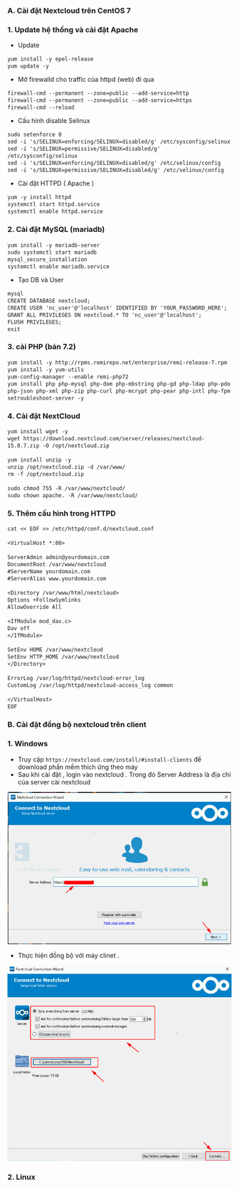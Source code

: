 ###  A. Cài đặt Nextcloud trên CentOS 7

### 1. Update hệ thống và cài đặt Apache

- Update 
```
yum install -y epel-release
yum update -y 
```

- Mở firewalld cho traffic của httpd (web) đi qua
```
firewall-cmd --permanent --zone=public --add-service=http 
firewall-cmd --permanent --zone=public --add-service=https
firewall-cmd --reload
```

- Cấu hình disable Selinux
```
sudo setenforce 0
sed -i 's/SELINUX=enforcing/SELINUX=disabled/g' /etc/sysconfig/selinux
sed -i 's/SELINUX=permissive/SELINUX=disabled/g' /etc/sysconfig/selinux
sed -i 's/SELINUX=enforcing/SELINUX=disabled/g' /etc/selinux/config
sed -i 's/SELINUX=permissive/SELINUX=disabled/g' /etc/selinux/config
```

- Cài đặt HTTPD ( Apache )
```
yum -y install httpd 
systemctl start httpd.service
systemctl enable httpd.service
```

### 2. Cài đặt MySQL (mariadb)
```
yum install -y mariadb-server
sudo systemctl start mariadb
mysql_secure_installation
systemctl enable mariadb.service
```

- Tạo DB và User
```
mysql
CREATE DATABASE nextcloud;
CREATE USER 'nc_user'@'localhost' IDENTIFIED BY 'YOUR_PASSWORD_HERE';
GRANT ALL PRIVILEGES ON nextcloud.* TO 'nc_user'@'localhost';
FLUSH PRIVILEGES;
exit
```
### 3. cài PHP (bản 7.2)
```
yum install -y http://rpms.remirepo.net/enterprise/remi-release-7.rpm
yum install -y yum-utils
yum-config-manager --enable remi-php72
yum install php php-mysql php-dom php-mbstring php-gd php-ldap php-pdo php-json php-xml php-zip php-curl php-mcrypt php-pear php-intl php-fpm setroubleshoot-server -y 

```
### 4. Cài đặt NextCloud

```
yum install wget -y 
wget https://download.nextcloud.com/server/releases/nextcloud-15.0.7.zip -O /opt/nextcloud.zip

yum install unzip -y 
unzip /opt/nextcloud.zip -d /var/www/
rm -f /opt/nextcloud.zip

sudo chmod 755 -R /var/www/nextcloud/
sudo chown apache. -R /var/www/nextcloud/

```

### 5. Thêm cấu hình trong HTTPD
```
cat << EOF >> /etc/httpd/conf.d/nextcloud.conf

<VirtualHost *:80>

ServerAdmin admin@yourdomain.com
DocumentRoot /var/www/nextcloud
#ServerName yourdomain.com 
#ServerAlias www.yourdomain.com

<Directory /var/www/html/nextcloud>
Options +FollowSymlinks
AllowOverride All

<IfModule mod_dav.c>
Dav off
</IfModule>

SetEnv HOME /var/www/nextcloud
SetEnv HTTP_HOME /var/www/nextcloud
</Directory>

ErrorLog /var/log/httpd/nextcloud-error_log
CustomLog /var/log/httpd/nextcloud-access_log common

</VirtualHost>
EOF

```

### B. Cài đặt đồng bộ nextcloud trên client
### 1. Windows

- Truy cập ` https://nextcloud.com/install/#install-clients ` để download phần mềm thích ứng theo máy
- Sau khi cài đặt , login vào nextcloud . Trong đó Server Address là địa chỉ của server cài nextcloud

![](../images/1.PNG)

- Thực hiện đồng bộ với máy clinet .

![](../images/2.PNG)

### 2. Linux













































